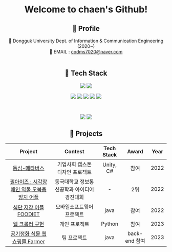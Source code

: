 <div align="center">

  # Welcome to chaen's Github!
  
  ## 📌 Profile 
 
  🏫 Dongguk University Dept. of Information & Communication Engineering (2020~) <br/>
  📧 EMAIL : codms7020@naver.com</h6>
  <br><br>
 

   
   ## 📌 Tech Stack
  <img src="https://img.shields.io/badge/Python-3776AB?style=for-the-badge&logo=Python&logoColor=white"/> <img src="https://img.shields.io/badge/Java-23ED8B00?style=for-the-badge&logo=Java&logoColor=white"/> 
  <br>
  
   <img src="https://img.shields.io/badge/Spring-6DB33F?style=for-the-badge&logo=Spring&logoColor=white"/> <img src="https://img.shields.io/badge/Spring Boot-6DB33F?style=for-the-badge&logo=Spring Boot&logoColor=white"/> 
   <img src="https://img.shields.io/badge/IntelliJ IDEA-EF2D5E?style=for-the-badge&logo=IntelliJ IDEA&logoColor=white"/>
   <img src="https://img.shields.io/badge/Amazon AWS-232F3E?style=for-the-badge&logo=Spring Boot&logoColor=white"/> 
   <img src="https://img.shields.io/badge/JPA -FFDC28?style=for-the-badge&logo=JPA&logoColor=white"/> 
   
   <br>
   
   <img src="https://img.shields.io/badge/github-%23121011?style=for-the-badge&logo=github&logoColor=white"/> <img src="https://img.shields.io/badge/Notion-%23000000?style=for-the-badge&logo=notion&logoColor=white"/> 

   
   ## 📌 Projects
 </div>

|                                              Project                                              |               Contest                |       Tech Stack       | Award | Year |
| :-----------------------------------------------------------------------------------------------: | :----------------------------------: | :--------------------: | :---: | :--: |
| [동심-메타버스](https://github.com/Chaeniiiii/DS_Project ) | 기업사회 캡스톤 디자인 프로젝트  |       Unity, C#        | 참여  | 2022 |
|       [필아이즈 : 시각장애인 약물 오복용 방지 어플 ](https://docs.google.com/presentation/d/1eXmMFns5U20-Ebds_0HDS1woK-oc9gHD/edit?usp=share_link&ouid=110967089600747901236&rtpof=true&sd=true)       |   동국대학교 정보통신공학과 아이디어 경진대회    |           -            |  2위  | 2022 |
|  [식단 저장 어플 FOODIET ](https://github.com/Chaeniiiii/MS_Project)  |           모바일소프트웨어 프로젝트           |       java       | 참여  | 2022 |
|             [웹 크롤러 구현 ](https://github.com/Chaeniiiii/Wine_Project)              |     개인 프로젝트      |          Python          | 참여  | 2023 |  
|             [공기정화 식물 웹 쇼핑몰 Farmer](https://github.com/TeamProject-Farmer)              |     팀 프로젝트      |          java          | back-end 참여 | 2023 |  


<br><br>

